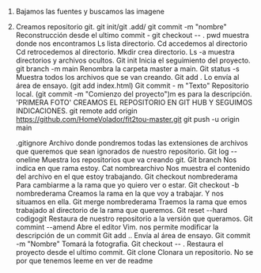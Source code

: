1. Bajamos las fuentes y buscamos las imagene



















10. Creamos repositorio git.
    git init/git .add/ git commit -m "nombre"
    Reconstrucción desde el ultimo commit - git checkout -- .
    pwd                                             muestra donde nos encontramos
	Ls                                              lista directorio.
	Cd                                              accedemos al directorio
	Cd                                              retrocedemos al directorio.
	Mkdir                                           crea directorio.
	Ls -a                                           muestra directorios y archivos ocultos.
	Git init                                        Inicia el seguimiento del proyecto.
	git branch -m main								Renombra la carpeta master a main.
	Git status -s                                   Muestra todos los archivos que se van creando.
	Git add .                                       Lo envía al área de ensayo. (git add index.html)
	Git commit - m "Texto"                          Repositorio local. (git commit -m "Comienzo del proyecto")m es para la descripción. 
													'PRIMERA FOTO'
	CREAMOS EL REPOSITORIO EN GIT HUB Y SEGUIMOS INDICACIONES.
		git remote add origin https://github.com/HomeVolador/fit2tou-master.git
		 git push -u origin main


	.gitignore                                      Archivo donde pondremos todas las extensiones de archivos que queremos que sean ignorados de nuestro repositorio.
	Git log --oneline                               Muestra los repositorios que va creando git.
	Git branch                                      Nos indica en que rama estoy.
	Cat nombrearchivo                               Nos muestra el contenido del archivo en el que estoy trabajando.
	Git checkout nombrederama                       Para cambiarme a la rama que yo quiero ver o estar.
	Git checkout -b nombrederama                    Creamos la rama en la que voy a trabajar. Y nos situamos en ella.
    Git merge nombrederama                          Traemos la rama que emos trabajado al directorio de la rama que queremos.
    Git reset --hard codigogit                      Restaura de nuestro repositorio a la versión que queramos.
	Git commint --amend                             Abre el editor Vim. nos permite modificar la descripción de un commit
	Git add ..                                      Envía al área de ensayo.
	Git commit -m "Nombre"                          Tomará la fotografia.
	Git checkout -- .                               Restaura el proyecto desde el ultimo commit.
	Git clone                                       Clonara un repositorio.
	No se por que tenemos leeme en ver de readme
	